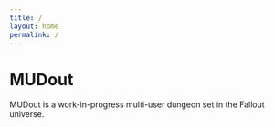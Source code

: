```yaml
---
title: /
layout: home
permalink: /
---
```


# MUDout

MUDout is a work-in-progress multi-user dungeon set in the Fallout universe.
